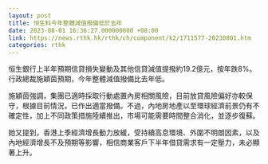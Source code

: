 ```yaml
---
layout: post
title: 恒生料今年整體減值撥備低於去年
date: 2023-08-01 16:36:27.000000000 +08:00
link: https://news.rthk.hk/rthk/ch/component/k2/1711577-20230801.htm
categories: rthk
---
```


恒生銀行上半年預期信貸損失變動及其他信貸減值提撥約19.2億元，按年跌8%。行政總裁施穎茵預期，今年整體減值撥備比去年低。

施穎茵強調，集團已適時採取行動處置內房相關風險，目前放貸風險偏好亦較保守，根據目前情況，已作出適當撥備。不過，內地房地產以至環球經濟前景仍有不確定性，加上不同政策措施陸續推出，市場可能需要時間整合消化，並逐步復蘇。

她又提到，香港上季經濟增長動力放緩，受持續高息環境、外圍不明朗因素，以及內地經濟增長不及預期等影響，相信商業客戶下半年借貸需求有一定壓力，未必顯著上升。
